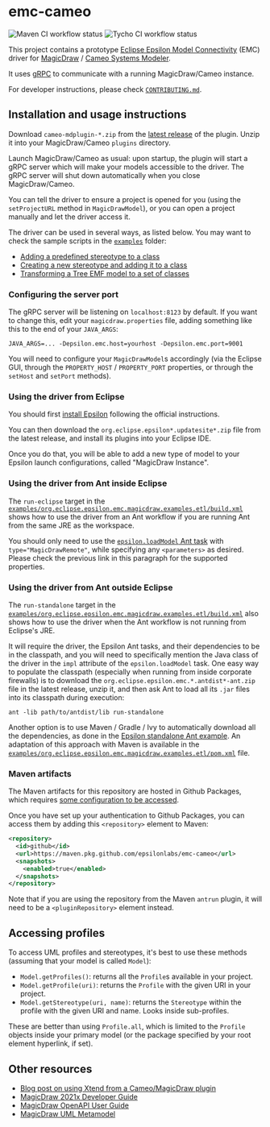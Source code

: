 # emc-cameo

![Maven CI workflow status](https://github.com/epsilonlabs/emc-cameo/actions/workflows/maven.yml/badge.svg)
![Tycho CI workflow status](https://github.com/epsilonlabs/emc-cameo/actions/workflows/tycho.yml/badge.svg)

This project contains a prototype [Eclipse Epsilon Model Connectivity](https://www.eclipse.org/epsilon/doc/emc/) (EMC) driver for [MagicDraw](https://magicdraw.com) / [Cameo Systems Modeler](https://www.3ds.com/products-services/catia/products/no-magic/cameo-enterprise-architecture/).

It uses [gRPC](https://grpc.io) to communicate with a running MagicDraw/Cameo instance.

For developer instructions, please check [`CONTRIBUTING.md`](CONTRIBUTING.md).

## Installation and usage instructions

Download `cameo-mdplugin-*.zip` from the [latest release](https://github.com/epsilonlabs/emc-cameo/releases) of the plugin.
Unzip it into your MagicDraw/Cameo `plugins` directory.

Launch MagicDraw/Cameo as usual: upon startup, the plugin will start a gRPC server which will make your models accessible to the driver.
The gRPC server will shut down automatically when you close MagicDraw/Cameo.

You can tell the driver to ensure a project is opened for you (using the `setProjectURL` method in `MagicDrawModel`), or you can open a project manually and let the driver access it.

The driver can be used in several ways, as listed below.
You may want to check the sample scripts in the [`examples`](examples) folder:

* [Adding a predefined stereotype to a class](examples/org.eclipse.epsilon.emc.magicdraw.examples.eol/addPredefinedStereotype.eol)
* [Creating a new stereotype and adding it to a class](examples/org.eclipse.epsilon.emc.magicdraw.examples.eol/addCustomStereotype.eol)
* [Transforming a Tree EMF model to a set of classes](examples/org.eclipse.epsilon.emc.magicdraw.examples.etl/tree2Classes.etl)

### Configuring the server port

The gRPC server will be listening on `localhost:8123` by default.
If you want to change this, edit your `magicdraw.properties` file, adding something like this to the end of your `JAVA_ARGS`:

```text
JAVA_ARGS=... -Depsilon.emc.host=yourhost -Depsilon.emc.port=9001
```

You will need to configure your `MagicDrawModel`s accordingly (via the Eclipse GUI, through the `PROPERTY_HOST` / `PROPERTY_PORT` properties, or through the `setHost` and `setPort` methods).

### Using the driver from Eclipse

You should first [install Epsilon](https://www.eclipse.org/epsilon/download/) following the official instructions.

You can then download the `org.eclipse.epsilon*.updatesite*.zip` file from the latest release, and install its plugins into your Eclipse IDE.

Once you do that, you will be able to add a new type of model to your Epsilon launch configurations, called "MagicDraw Instance".

### Using the driver from Ant inside Eclipse

The `run-eclipse` target in the [`examples/org.eclipse.epsilon.emc.magicdraw.examples.etl/build.xml`](examples/org.eclipse.epsilon.emc.magicdraw.examples.etl/build.xml) shows how to use the driver from an Ant workflow if you are running Ant from the same JRE as the workspace.

You should only need to use the [`epsilon.loadModel` Ant task](https://www.eclipse.org/epsilon/doc/workflow/#model-loading-tasks) with `type="MagicDrawRemote"`, while specifying any `<parameters>` as desired.
Please check the previous link in this paragraph for the supported properties.

### Using the driver from Ant outside Eclipse

The `run-standalone` target in the [`examples/org.eclipse.epsilon.emc.magicdraw.examples.etl/build.xml`](examples/org.eclipse.epsilon.emc.magicdraw.examples.etl/build.xml) also shows how to use the driver when the Ant workflow is not running from Eclipse's JRE.

It will require the driver, the Epsilon Ant tasks, and their dependencies to be in the classpath, and you will need to specifically mention the Java class of the driver in the `impl` attribute of the `epsilon.loadModel` task.
One easy way to populate the classpath (especially when running from inside corporate firewalls) is to download the `org.eclipse.epsilon.emc.*.antdist*-ant.zip` file in the latest release, unzip it, and then ask Ant to load all its `.jar` files into its classpath during execution:

```shell
ant -lib path/to/antdist/lib run-standalone
```

Another option is to use Maven / Gradle / Ivy to automatically download all the dependencies, as done in the [Epsilon standalone Ant example](https://git.eclipse.org/c/epsilon/org.eclipse.epsilon.git/tree/examples/org.eclipse.epsilon.examples.workflow.standalone).
An adaptation of this approach with Maven is available in the [`examples/org.eclipse.epsilon.emc.magicdraw.examples.etl/pom.xml`](examples/org.eclipse.epsilon.emc.magicdraw.examples.etl/pom.xml) file.

### Maven artifacts

The Maven artifacts for this repository are hosted in Github Packages, which requires [some configuration to be accessed](https://docs.github.com/en/packages/working-with-a-github-packages-registry/working-with-the-apache-maven-registry).

Once you have set up your authentication to Github Packages, you can access them by adding this `<repository>` element to Maven:

```xml
<repository>
  <id>github</id>
  <url>https://maven.pkg.github.com/epsilonlabs/emc-cameo</url>
  <snapshots>
    <enabled>true</enabled>
  </snapshots>
</repository>
```

Note that if you are using the repository from the Maven `antrun` plugin, it will need to be a `<pluginRepository>` element instead.

## Accessing profiles

To access UML profiles and stereotypes, it's best to use these methods (assuming that your model is called `Model`):

* `Model.getProfiles()`: returns all the `Profile`s available in your project.
* `Model.getProfile(uri)`: returns the `Profile` with the given URI in your project.
* `Model.getStereotype(uri, name)`: returns the `Stereotype` within the profile with the given URI and name. Looks inside sub-profiles.

These are better than using `Profile.all`, which is limited to the `Profile` objects inside your primary model (or the package specified by your root element hyperlink, if set).

## Other resources

* [Blog post on using Xtend from a Cameo/MagicDraw plugin](https://blogs.itemis.com/en/model-transformations-for-mbse-with-cameo-and-xtend)
* [MagicDraw 2021x Developer Guide](https://docs.nomagic.com/display/MD2021x/Developer+Guide)
* [MagicDraw OpenAPI User Guide](https://www.magicdraw.com/files/manuals/MagicDraw%20OpenAPI%20UserGuide.pdf)
* [MagicDraw UML Metamodel](https://docs.nomagic.com/display/MD2021x/UML+2.5.1+Meta+Model)
